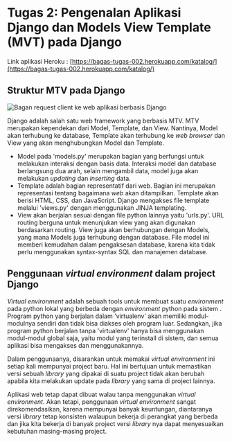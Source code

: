 # Tugas 2: Pengenalan Aplikasi Django dan Models View Template (MVT) pada Django

Link aplikasi Heroku : [https://bagas-tugas-002.herokuapp.com/katalog/](https://bagas-tugas-002.herokuapp.com/katalog/)

## Struktur MTV pada Django

![Bagan _request_ client ke web aplikasi berbasis Django](https://1.bp.blogspot.com/-u-n0WYPhc3o/X9nFtvNZB-I/AAAAAAAADrE/kD5gMaz4kNQIZyaUcaJJFVpDxdKrfoOwgCLcBGAsYHQ/s602/3.%2BPython%2BDjango%2B-%2BModul%2B2_Page2_Image5.jpg)

Django adalah salah satu web framework yang berbasis MTV. MTV merupakan kependekan dari Model, Template, dan View. Nantinya, Model akan terhubung ke database, Template akan terhubung ke _web browser_ dan View yang akan menghubungkan Model dan Template.

* Model pada 'models.py' merupakan bagian yang berfungsi untuk melakukan interaksi dengan basis data. Interaksi model dan database berlangsung dua arah, selain mengambil data, model juga akan melakukan _updating_ dan _inserting_ data.
* Template adalah bagian representatif dari web. Bagian ini merupakan representasi tentang bagaimana _web_ akan ditampilkan. Template akan berisi HTML, CSS, dan JavaScript. Django mengakses file template melalui 'views.py' dengan menggunakan JINJA templating.
* View akan berjalan sesuai dengan file python lainnya yaitu 'urls.py'. URL routing berguna untuk menunjukan view yang akan digunakan berdasarkan routing. View juga akan berhubungan dengan Models, yang mana Models juga terhubung dengan database. File model ini memberi kemudahan dalam pengaksesan database, karena kita tidak perlu menggunakan syntax-syntax SQL dan manajemen database.

## Penggunaan _virtual environment_ dalam project Django

_Virtual environment_ adalah sebuah tools untuk membuat suatu _environment_ pada python lokal yang berbeda dengan _environment_ python pada sistem . Program python yang berjalan dalam 'virtualenv' akan memiliki modul-modulnya sendiri dan tidak bisa diakses oleh program luar. Sedangkan, jika program python berjalan tanpa 'virtualenv' hanya bisa menggunakan modul-modul global saja, yaitu modul yang terinstall di sistem, dan semua aplikasi bisa mengakses dan menggunakannya.

Dalam penggunaanya, disarankan untuk memakai _virtual environment_ ini setiap kali mempunyai project baru. Hal ini bertujuan untuk memastikan versi sebuah _library_ yang dipakai di suatu project tidak akan berubah apabila kita melakukan update pada _library_ yang sama di project lainnya.

Aplikasi web tetap dapat dibuat walau tanpa menggunakan _virtual environment_. Akan tetapi, penggunaan _virtual environment_ sangat direkomendasikan, karena mempunyai banyak keuntungan, diantaranya versi _library_ tetap konsisten walaupun bekerja di perangkat yang berbeda dan jika kita bekerja di banyak project versi _library_ nya dapat menyesuaikan kebutuhan masing-masing project.
